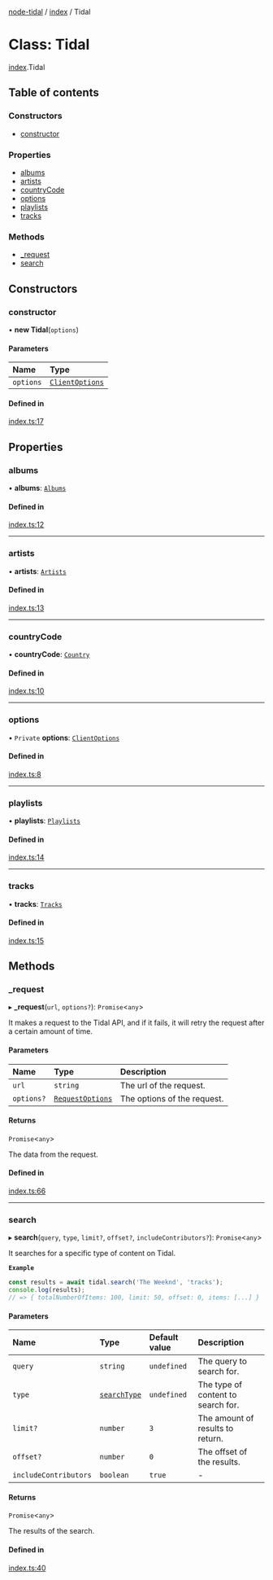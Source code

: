 [node-tidal](../README.md) / [index](../modules/index.md) / Tidal

# Class: Tidal

[index](../modules/index.md).Tidal

## Table of contents

### Constructors

- [constructor](index.Tidal.md#constructor)

### Properties

- [albums](index.Tidal.md#albums)
- [artists](index.Tidal.md#artists)
- [countryCode](index.Tidal.md#countrycode)
- [options](index.Tidal.md#options)
- [playlists](index.Tidal.md#playlists)
- [tracks](index.Tidal.md#tracks)

### Methods

- [\_request](index.Tidal.md#_request)
- [search](index.Tidal.md#search)

## Constructors

### constructor

• **new Tidal**(`options`)

#### Parameters

| Name | Type |
| :------ | :------ |
| `options` | [`ClientOptions`](../interfaces/types_ClientTypes.ClientOptions.md) |

#### Defined in

[index.ts:17](https://github.com/Mawco/node-tidal/blob/c586890/src/index.ts#L17)

## Properties

### albums

• **albums**: [`Albums`](api_albums.Albums.md)

#### Defined in

[index.ts:12](https://github.com/Mawco/node-tidal/blob/c586890/src/index.ts#L12)

___

### artists

• **artists**: [`Artists`](api_artists.Artists.md)

#### Defined in

[index.ts:13](https://github.com/Mawco/node-tidal/blob/c586890/src/index.ts#L13)

___

### countryCode

• **countryCode**: [`Country`](../modules/types_ClientTypes.md#country)

#### Defined in

[index.ts:10](https://github.com/Mawco/node-tidal/blob/c586890/src/index.ts#L10)

___

### options

• `Private` **options**: [`ClientOptions`](../interfaces/types_ClientTypes.ClientOptions.md)

#### Defined in

[index.ts:8](https://github.com/Mawco/node-tidal/blob/c586890/src/index.ts#L8)

___

### playlists

• **playlists**: [`Playlists`](api_playlists.Playlists.md)

#### Defined in

[index.ts:14](https://github.com/Mawco/node-tidal/blob/c586890/src/index.ts#L14)

___

### tracks

• **tracks**: [`Tracks`](api_tracks.Tracks.md)

#### Defined in

[index.ts:15](https://github.com/Mawco/node-tidal/blob/c586890/src/index.ts#L15)

## Methods

### \_request

▸ **_request**(`url`, `options?`): `Promise`<`any`\>

It makes a request to the Tidal API, and if it fails, it will retry the request after a certain
amount of time.

#### Parameters

| Name | Type | Description |
| :------ | :------ | :------ |
| `url` | `string` | The url of the request. |
| `options?` | [`RequestOptions`](../interfaces/types_ClientTypes.RequestOptions.md) | The options of the request. |

#### Returns

`Promise`<`any`\>

The data from the request.

#### Defined in

[index.ts:66](https://github.com/Mawco/node-tidal/blob/c586890/src/index.ts#L66)

___

### search

▸ **search**(`query`, `type`, `limit?`, `offset?`, `includeContributors?`): `Promise`<`any`\>

It searches for a specific type of content on Tidal.

**`Example`**

```ts
const results = await tidal.search('The Weeknd', 'tracks');
console.log(results);
// => { totalNumberOfItems: 100, limit: 50, offset: 0, items: [...] }
```

#### Parameters

| Name | Type | Default value | Description |
| :------ | :------ | :------ | :------ |
| `query` | `string` | `undefined` | The query to search for. |
| `type` | [`searchType`](../modules/types_TidalTypes.md#searchtype) | `undefined` | The type of content to search for. |
| `limit?` | `number` | `3` | The amount of results to return. |
| `offset?` | `number` | `0` | The offset of the results. |
| `includeContributors` | `boolean` | `true` | - |

#### Returns

`Promise`<`any`\>

The results of the search.

#### Defined in

[index.ts:40](https://github.com/Mawco/node-tidal/blob/c586890/src/index.ts#L40)

